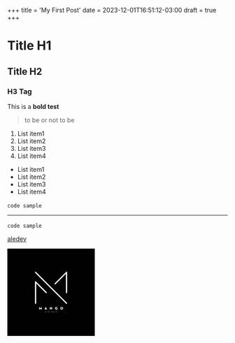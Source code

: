 +++
title = 'My First Post'
date = 2023-12-01T16:51:12-03:00
draft = true
+++

# Title H1

## Title H2

### H3 Tag

This is a **bold test**

> to be or not to be

1. List item1
2. List item2
3. List item3
4. List item4

- List item1
- List item2
- List item3
- List item4

`code sample`

---

`code sample`

[aledev](https://github.com/)

![description](/static/images/1s.webp)
